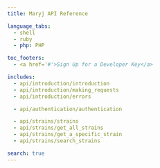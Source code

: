 ```yaml
---
title: Maryj API Reference

language_tabs:
  - shell
  - ruby
  - php: PHP

toc_footers:
  - <a href='#'>Sign Up for a Developer Key</a>

includes:
  - api/introduction/introduction
  - api/introduction/making_requests
  - api/introduction/errors

  - api/authentication/authentication

  - api/strains/strains
  - api/strains/get_all_strains
  - api/strains/get_a_specific_strain
  - api/strains/search_strains

search: true
---
```

